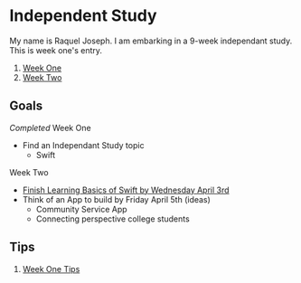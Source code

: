 # Independent Study
My name is Raquel Joseph. I am embarking in a 9-week independant study. This is week one's entry.

1. [Week One](entries/week-one.md)
2. [Week Two](entries/week-two.md)

## Goals
_Completed_ Week One
* Find an Independant Study topic
    * Swift

Week Two
* [Finish Learning Basics of Swift by Wednesday April 3rd](https://www.youtube.com/watch?v=2OZ07fklur8&index=1&list=PLMRqhzcHGw1ZqzYnpIuQAn2rcjhOtbqGX)
* Think of an App to build by Friday April 5th (ideas)
    * Community Service App
    * Connecting perspective college students

## Tips
1. [Week One Tips](tips/tips-1.md)
